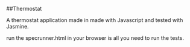 ##Thermostat

A thermostat application made in made with Javascript and tested with Jasmine.

run the specrunner.html in your browser is all you need to run the tests.
